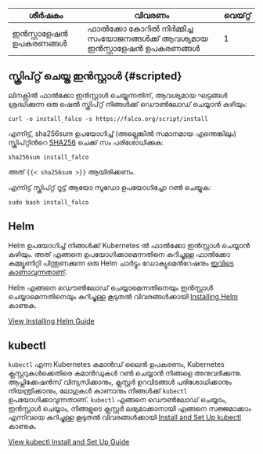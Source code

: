 | ശീർഷകം              | വിവരണം                                                       | വെയ്റ്റ് |
| ------------------- | ------------------------------------------------------------ | ----- |
| ഇൻസ്റ്റാളേഷൻ ഉപകരണങ്ങൾ | ഫാൽക്കോ കോറിൽ നിർമ്മിച്ച സംയോജനങ്ങൾക്ക് ആവശ്യമായ ഇൻസ്റ്റാളേഷൻ ഉപകരണങ്ങൾ | 1     |



## **സ്ക്രിപ്റ്റ് ചെയ്ത ഇൻസ്റ്റാൾ** **{#scripted}**

ലിനക്സിൽ ഫാൽക്കോ ഇൻസ്റ്റാൾ ചെയ്യുന്നതിന്, ആവശ്യമായ ഘട്ടങ്ങൾ ശ്രദ്ധിക്കുന്ന ഒരു ഷെൽ സ്ക്രിപ്റ്റ് നിങ്ങൾക്ക് ഡൌൺലോഡ് ചെയ്യാൻ കഴിയും:

```shell
curl -o install_falco -s https://falco.org/script/install
```

എന്നിട്ട്, sha256sum ഉപയോഗിച്ച് (അല്ലെങ്കിൽ സമാനമായ എന്തെങ്കിലും) സ്ക്രിപ്റ്റിൻറെ [SHA256](https://en.wikipedia.org/wiki/SHA-2) ചെക്ക് സം പരിശോധിക്കുക:

```shell
sha256sum install_falco
```

അത് `{{< sha256sum >}}` ആയിരിക്കണം.

എന്നിട്ട് സ്ക്രിപ്റ്റ് റൂട്ട് ആയോ സൂഡോ ഉപയോഗിച്ചോ റൺ ചെയ്യുക:

```shell
sudo bash install_falco
```

## Helm

Helm ഉപയോഗിച്ച് നിങ്ങൾക്ക് Kubernetes ൽ ഫാൽക്കോ ഇൻസ്റ്റാൾ ചെയ്യാൻ കഴിയും. അത് എങ്ങനെ ഉപയോഗിക്കാമെന്നതിനെ കുറിച്ചുള്ള ഫാൽക്കോ കമ്മ്യൂണിറ്റി പിന്തുണക്കുന്ന ഒരു Helm ചാർട്ടും ഡോക്യുമെൻറേഷനും [ഇവിടെ കാണാവുന്നതാണ്](https://github.com/falcosecurity/charts/tree/master/charts/falco).

Helm എങ്ങനെ ഡൌൺലോഡ് ചെയ്യാമെന്നതിനെയും ഇൻസ്റ്റാൾ ചെയ്യാമെന്നതിനെയും കുറിച്ചുള്ള കൂടുതൽ വിവരങ്ങൾക്കായി [Installing Helm](https://helm.sh/docs/intro/install/) കാണുക.

<a class="btn btn-primary" href="https://helm.sh/docs/intro/install/" role="button" aria-label="View Installing Helm Guide">View Installing Helm Guide</a>

## kubectl

`kubectl` എന്ന Kubernetes കമാൻഡ് ലൈൻ ഉപകരണം, Kubernetes ക്ലസ്റ്ററുകൾക്കെതിരെ കമാൻഡുകൾ റൺ ചെയ്യാൻ നിങ്ങളെ അനുവദിക്കുന്നു. ആപ്ലിക്കേഷൻസ് വിന്യസിക്കാനും, ക്ലസ്റ്റർ ഉറവിടങ്ങൾ പരിശോധിക്കാനും നിയന്ത്രിക്കാനും, ലോഗുകൾ കാണാനും നിങ്ങൾക്ക് `kubectl` ഉപയോഗിക്കാവുന്നതാണ്.
`kubectl` എങ്ങനെ ഡൌൺലോഡ് ചെയ്യാം, ഇൻസ്റ്റാൾ ചെയ്യാം, നിങ്ങളുടെ ക്ലസ്റ്റർ ലഭ്യമാക്കാനായി എങ്ങനെ സജ്ജമാക്കാം എന്നിവയെ കുറിച്ചുള്ള കൂടുതൽ വിവരങ്ങൾക്കായി [Install and Set Up kubectl](https://kubernetes.io/docs/tasks/tools/install-kubectl/) കാണുക.

<a class="btn btn-primary" href="https://kubernetes.io/docs/tasks/tools/install-kubectl/" role="button" aria-label="View kubectl Install and Set Up Guide">View kubectl Install and Set Up Guide</a>
